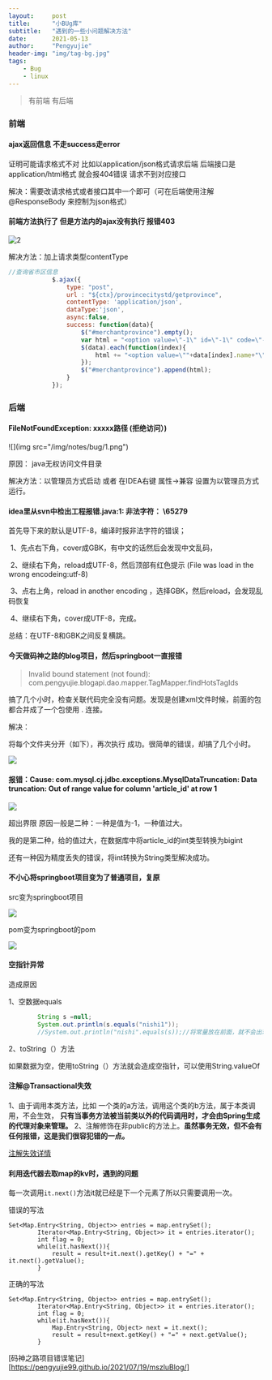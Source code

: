 ```yaml
---
layout:     post
title:      "小BUg库"
subtitle:   "遇到的一些小问题解决方法"
date:       2021-05-13
author:     "Pengyujie"
header-img: "img/tag-bg.jpg"
tags:
    - Bug
    - linux
---
```


>有前端 有后端



### 前端



#### ajax返回信息 不走success走error 

证明可能请求格式不对  比如以application/json格式请求后端 后端接口是 application/html格式 就会报404错误 请求不到对应接口

解决：需要改请求格式或者接口其中一个即可（可在后端使用注解@ResponseBody   来控制为json格式）





#### 前端方法执行了 但是方法内的ajax没有执行 报错403 

![2](\img\notes\bug\2.png)

解决方法：加上请求类型contentType

~~~javascript
//查询省市区信息
			$.ajax({
				type: "post",
				url : "${ctx}/provincecitystd/getprovince",
				contentType: 'application/json',
				dataType:'json',
				async:false,
				success: function(data){
					$("#merchantprovince").empty();
					var html = "<option value=\"-1\" id=\"-1\" code=\"-1\">--请选择--</option>";
					$(data).each(function(index){
						html += "<option value=\""+data[index].name+"\""+" id=\""+data[index].id+"\""+" code=\""+data[index].code+"\""+">"+data[index].name+"</option>";
					});
					$("#merchantprovince").append(html);
				}
			});
~~~













### 后端

#### FileNotFoundException: xxxxx路径 (拒绝访问）)

![](img src="/img/notes/bug/1.png")

原因： java无权访问文件目录 

解决方法：以管理员方式启动 或者 在IDEA右键 属性->兼容 设置为以管理员方式运行。



#### idea里从svn中检出工程报错.java:1: 非法字符： \65279

首先导下来的默认是UTF-8，编译时报非法字符的错误；

​    1、先点右下角，cover成GBK，有中文的话然后会发现中文乱码，

​    2、继续右下角，reload成UTF-8，然后顶部有红色提示 (File was load in the wrong encodeing:utf-8)

​    3、点右上角，reload in another encoding ，选择GBK，然后reload，会发现乱码恢复

​    4、继续右下角，cover成UTF-8，完成。

  总结：在UTF-8和GBK之间反复横跳。



#### 今天做码神之路的blog项目，然后springboot一直报错

> Invalid bound statement (not found): com.pengyujie.blogapi.dao.mapper.TagMapper.findHotsTagIds

搞了几个小时，检查关联代码完全没有问题。发现是创建xml文件时候，前面的包都合并成了一个包使用 . 连接。

解决：

将每个文件夹分开（如下），再次执行 成功。很简单的错误，却搞了几个小时。

<img src="/img/notes/Blog/4.png">





#### 报错：Cause: com.mysql.cj.jdbc.exceptions.MysqlDataTruncation: Data truncation: Out of range value for column 'article_id' at row 1

<img src="/img/notes/Blog/5.png">

超出界限   原因一般是二种：一种是值为-1，一种值过大。

我的是第二种，给的值过大，在数据库中将article_id的int类型转换为bigint



还有一种因为精度丢失的错误，将int转换为String类型解决成功。



#### 不小心将springboot项目变为了普通项目，复原

src变为springboot项目

<img src="/img/notes/Blog/6.png">



pom变为springboot的pom

<img src="/img/notes/Blog/7.jpg">



#### 空指针异常

造成原因

1、空数据equals   

~~~java
        String s =null;
        System.out.println(s.equals("nishi1"));
        //System.out.println("nishi".equals(s));//将常量放在前面，就不会出现空指针异常
~~~

2、toString（）方法

如果数据为空，使用toString（）方法就会造成空指针，可以使用String.valueOf





#### 注解@Transactional失效

1、由于调用本类方法，比如 一个类的a方法，调用这个类的b方法，属于本类调用，不会生效， **只有当事务方法被当前类以外的代码调用时，才会由Spring生成的代理对象来管理。**
2、注解修饰在非public的方法上。**虽然事务无效，但不会有任何报错，这是我们很容犯错的一点。**

[注解失效详情](https://pengyujie99.github.io/2021/06/10/%E9%9D%A2%E8%AF%95%E7%AC%94%E8%AE%B0/)



#### 利用迭代器去取map的kv时，遇到的问题

每一次调用`it.next()`方法it就已经是下一个元素了所以只需要调用一次。

错误的写法

```
Set<Map.Entry<String, Object>> entries = map.entrySet();
        Iterator<Map.Entry<String, Object>> it = entries.iterator();
        int flag = 0;
        while(it.hasNext()){
            result = result+it.next().getKey() + "=" + it.next().getValue();
        }
```



正确的写法

~~~
Set<Map.Entry<String, Object>> entries = map.entrySet();
        Iterator<Map.Entry<String, Object>> it = entries.iterator();
        int flag = 0;
        while(it.hasNext()){
            Map.Entry<String, Object> next = it.next();
            result = result+next.getKey() + "=" + next.getValue();
        }
~~~









[码神之路项目错误笔记][https://pengyujie99.github.io/2021/07/19/mszluBlog/]



